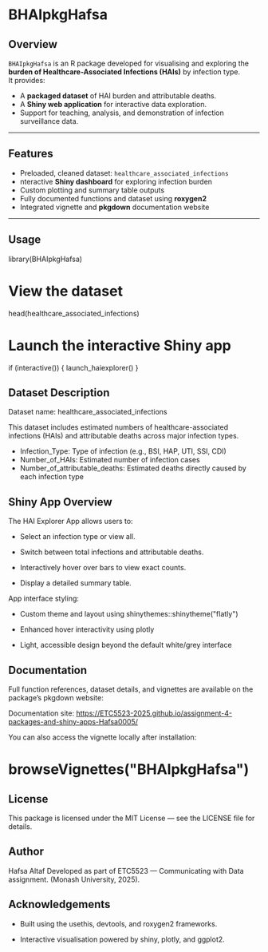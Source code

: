 
# BHAIpkgHafsa

<!-- badges: start -->
<!-- badges: end -->

## Overview

`BHAIpkgHafsa` is an R package developed for visualising and exploring the **burden of Healthcare-Associated Infections (HAIs)** by infection type.  
It provides:

- A **packaged dataset** of HAI burden and attributable deaths.  
- A **Shiny web application** for interactive data exploration.  
- Support for teaching, analysis, and demonstration of infection surveillance data.

---

## Features

- Preloaded, cleaned dataset: `healthcare_associated_infections`  
- nteractive **Shiny dashboard** for exploring infection burden  
- Custom plotting and summary table outputs  
- Fully documented functions and dataset using **roxygen2**  
- Integrated vignette and **pkgdown** documentation website

---

## Usage

library(BHAIpkgHafsa)

# View the dataset
head(healthcare_associated_infections)

# Launch the interactive Shiny app
if (interactive()) {
  launch_haiexplorer()
}

## Dataset Description

Dataset name: healthcare_associated_infections

This dataset includes estimated numbers of healthcare-associated infections (HAIs) and attributable deaths across major infection types.

- Infection_Type:	Type of infection (e.g., BSI, HAP, UTI, SSI, CDI)
- Number_of_HAIs:	Estimated number of infection cases
- Number_of_attributable_deaths:	Estimated deaths directly caused by each infection type

## Shiny App Overview

The HAI Explorer App allows users to:

- Select an infection type or view all.

- Switch between total infections and attributable deaths.

- Interactively hover over bars to view exact counts.

- Display a detailed summary table.

App interface styling:

- Custom theme and layout using shinythemes::shinytheme("flatly")

- Enhanced hover interactivity using plotly

- Light, accessible design beyond the default white/grey interface

## Documentation

Full function references, dataset details, and vignettes are available on the package’s pkgdown website:

Documentation site:
https://ETC5523-2025.github.io/assignment-4-packages-and-shiny-apps-Hafsa0005/

You can also access the vignette locally after installation:

# browseVignettes("BHAIpkgHafsa")

## License

This package is licensed under the MIT License — see the LICENSE file for details.

## Author

Hafsa Altaf
Developed as part of ETC5523 — Communicating with Data assignment. (Monash University, 2025).

## Acknowledgements

- Built using the usethis, devtools, and roxygen2 frameworks.

- Interactive visualisation powered by shiny, plotly, and ggplot2.









